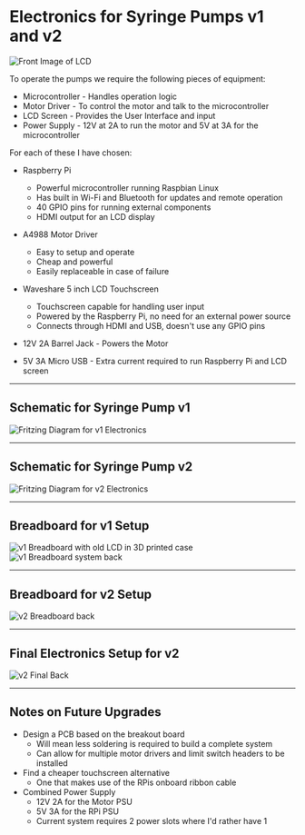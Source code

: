 # Electronics for Syringe Pumps v1 and v2

![Front Image of LCD](./images/pi-elecs-front.jpg)

To operate the pumps we require the following pieces of equipment:

* Microcontroller - Handles operation logic
* Motor Driver - To control the motor and talk to the microcontroller
* LCD Screen - Provides the User Interface and input
* Power Supply - 12V at 2A to run the motor and 5V at 3A for the microcontroller

For each of these I have chosen:

* Raspberry Pi

  - Powerful microcontroller running Raspbian Linux
  - Has built in Wi-Fi and Bluetooth for updates and remote operation
  - 40 GPIO pins for running external components
  - HDMI output for an LCD display


* A4988 Motor Driver

  - Easy to setup and operate
  - Cheap and powerful
  - Easily replaceable in case of failure


* Waveshare 5 inch LCD Touchscreen

  - Touchscreen capable for handling user input
  - Powered by the Raspberry Pi, no need for an external power source
  - Connects through HDMI and USB, doesn't use any GPIO pins


* 12V 2A Barrel Jack - Powers the Motor


* 5V 3A Micro USB - Extra current required to run Raspberry Pi and LCD screen

---
## Schematic for Syringe Pump v1

![Fritzing Diagram for v1 Electronics](./images/electronics-diagram-v1.png)

---
## Schematic for Syringe Pump v2

![Fritzing Diagram for v2 Electronics](./images/electronics-diagram-v2.png)

---
## Breadboard for v1 Setup

![v1 Breadboard with old LCD in 3D printed case](./images/breadboard-pic-front.jpg)
![v1 Breadboard system back](./images/breadboard-pic-back.jpg)

---
## Breadboard for v2 Setup

![v2 Breadboard back](./images/breadboard-v2-back.jpg)

---
## Final Electronics Setup for v2

![v2 Final Back](./images/pi-elecs-back.jpg)

---
## Notes on Future Upgrades

* Design a PCB based on the breakout board
  - Will mean less soldering is required to build a complete system
  - Can allow for multiple motor drivers and limit switch headers to be installed
* Find a cheaper touchscreen alternative
  - One that makes use of the RPis onboard ribbon cable
* Combined Power Supply
  - 12V 2A for the Motor PSU
  - 5V 3A for the RPi PSU
  - Current system requires 2 power slots where I'd rather have 1
